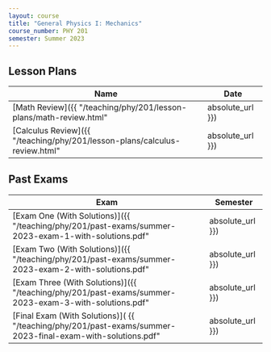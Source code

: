 ```yaml
---
layout: course
title: "General Physics I: Mechanics"
course_number: PHY 201
semester: Summer 2023
---
```


## Lesson Plans

| Name | Date |
| --- | --------- |
| [Math Review]({{ "/teaching/phy/201/lesson-plans/math-review.html" | absolute_url }}) | May 23, 2023 |
| [Calculus Review]({{ "/teaching/phy/201/lesson-plans/calculus-review.html" | absolute_url }}) | May 24, 2023 |

## Past Exams

| Exam | Semester |
|------|----------|
| [Exam One (With Solutions)]({{ "/teaching/phy/201/past-exams/summer-2023-exam-1-with-solutions.pdf" | absolute_url }}) | Summer 2023 |
| [Exam Two (With Solutions)]({{ "/teaching/phy/201/past-exams/summer-2023-exam-2-with-solutions.pdf" | absolute_url }}) | Summer 2023 |
| [Exam Three (With Solutions)]({{ "/teaching/phy/201/past-exams/summer-2023-exam-3-with-solutions.pdf" | absolute_url }}) | Summer 2023 |
| [Final Exam (With Solutions)]( {{ "/teaching/phy/201/past-exams/summer-2023-final-exam-with-solutions.pdf" | absolute_url }}) | Summer 2023 |
